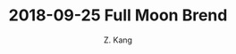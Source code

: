 ---
layout: post
title: "2018-09-25 Full Moon Brend"
author: "Z. Kang"
categories: story
tags: [stroy]
image: 2018-09-25-Full-Moon-Brend.jpg
---